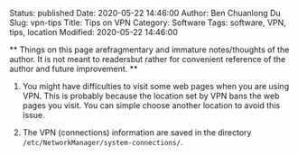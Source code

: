Status: published
Date: 2020-05-22 14:46:00
Author: Ben Chuanlong Du
Slug: vpn-tips
Title: Tips on VPN 
Category: Software
Tags: software, VPN, tips, location
Modified: 2020-05-22 14:46:00

**
Things on this page arefragmentary and immature notes/thoughts of the author.
It is not meant to readersbut rather for convenient reference of the author and future improvement.
**


1. You might have difficulties to visit some web pages
    when you are using VPN. 
    This is probably because the location set by VPN bans 
    the web pages you visit.
    You can simple choose another location to avoid this issue.

2. The VPN (connections) information are saved in the directory 
    `/etc/NetworkManager/system-connections/`.
